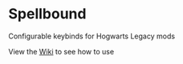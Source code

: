 # Spellbound

Configurable keybinds for Hogwarts Legacy mods

View the [Wiki](https://github.com/Tangerie/Spellbound/wiki) to see how to use